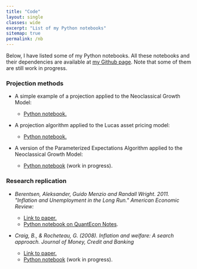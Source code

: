 ```yaml
---
title: "Code"
layout: single
classes: wide
excerpt: "List of my Python notebooks"
sitemap: true
permalink: /nb
---
```


Below, I have listed some of my Python notebooks. All these notebooks and their dependencies are available at [my Github page](https://github.com/maitlahcen). Note that some of them are still work in progress.

### Projection methods

* A simple example of a projection applied to the Neoclassical Growth Model: 
  - [Python notebook.](https://nbviewer.jupyter.org/github/maitlahcen/Projection/blob/master/projection_ncgm.ipynb)

* A projection algorithm applied to the Lucas asset pricing model: 
  - [Python notebook.](https://nbviewer.jupyter.org/github/maitlahcen/Projection/blob/master/projection_lucas_apm.ipynb)

* A version of the Parameterized Expectations Algorithm applied to the Neoclassical Growth Model: 
  - [Python notebook](https://nbviewer.jupyter.org/github/maitlahcen/Projection/blob/master/PEA_ncgm.ipynb) (work in progress).


### Research replication

* *Berentsen, Aleksander, Guido Menzio and Randall Wright. 2011. "Inflation and Unemployment in the Long Run." American Economic Review:*
  - [Link to paper.](https://www.aeaweb.org/articles?id=10.1257/aer.101.1.371)
  - [Python notebook on QuantEcon Notes](https://notes.quantecon.org/submission/5c4f0f17f68373000f919cd2).

* *Craig, B., & Rocheteau, G. (2008). Inflation and welfare: A search approach. Journal of Money, Credit and Banking*
  - [Link to paper.](https://www.clevelandfed.org/en/newsroom-and-events/publications/discontinued-publications/policy-discussion-papers/pdp-0612-inflation-and-welfare.aspx)
  - [Python notebook](https://nbviewer.jupyter.org/github/maitlahcen/research_replication/blob/master/Craig-Rocheteau/Craig-Rocheteau_replication.ipynb) (work in progress).
